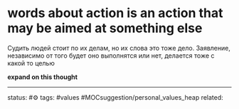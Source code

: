# words about action is an action that may be aimed at something else
Судить людей стоит по их делам, но их слова это тоже дело.
Заявление, независимо от того будет оно выполнятся или нет, делается тоже с какой то целью

**expand on this thought**

---
status: #⚙️ 
tags: #values #MOCsuggestion/personal_values_heap
related: 